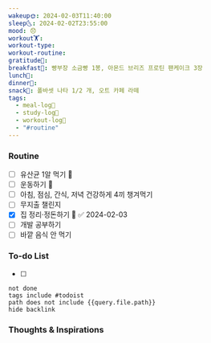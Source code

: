 ```yaml
---
wakeup🌞: 2024-02-03T11:40:00
sleep🌜: 2024-02-02T23:55:00
mood: 😞
workout🏋️: 
workout-type: 
workout-routine: 
gratitude🙏: 
breakfast🍳: 빵부장 소금빵 1봉, 아몬드 브리즈 프로틴 팬케이크 3장
lunch🍚: 
dinner🥗: 
snack🍬: 폴바셋 나타 1/2 개, 오트 카페 라떼
tags:
  - meal-log📝
  - study-log📓
  - workout-log💪
  - "#routine"
---
```

### Routine 
- [ ] 유산균 1알 먹기 🔼 
- [ ] 운동하기 🔼
- [ ] 아침, 점심, 간식, 저녁 건강하게 4끼 챙겨먹기
- [ ] 무지출 챌린지 
- [x] 집 정리·정돈하기 🔼 ✅ 2024-02-03
- [ ] 개발 공부하기
- [ ] 바깥 음식 안 먹기 

### To-do List 
- [ ] 
```tasks
not done
tags include #todoist 
path does not include {{query.file.path}}
hide backlink
```


### Thoughts & Inspirations
